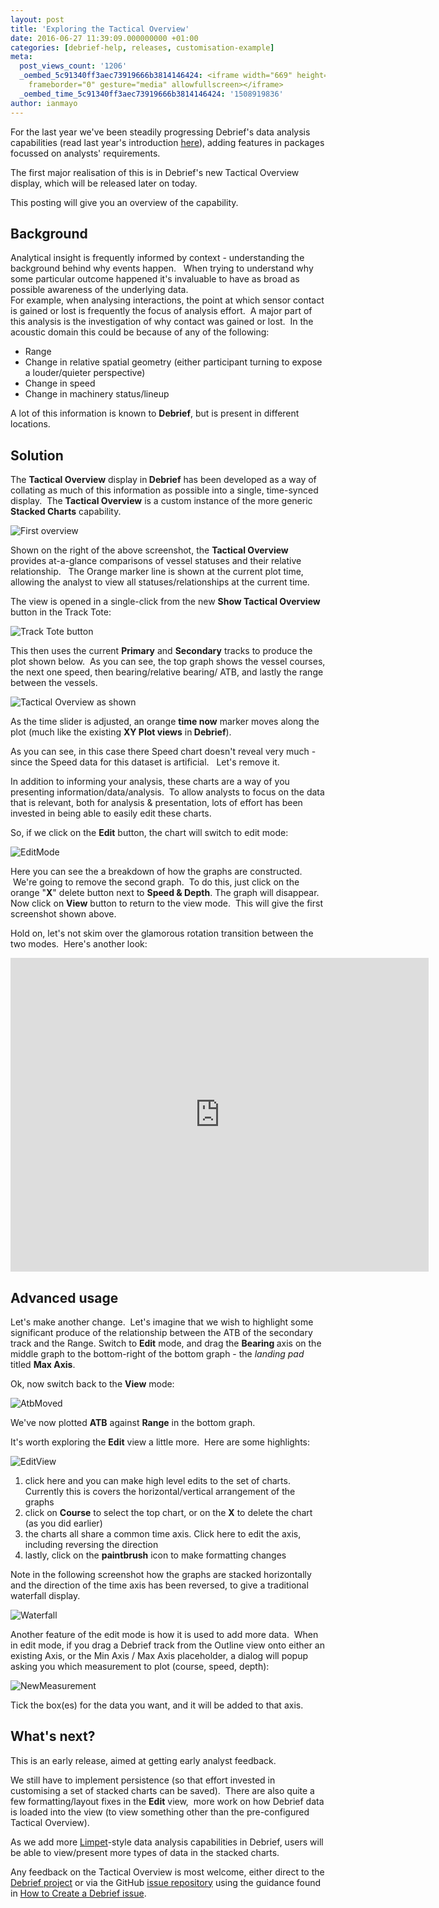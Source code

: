 ```yaml
---
layout: post
title: 'Exploring the Tactical Overview'
date: 2016-06-27 11:39:09.000000000 +01:00
categories: [debrief-help, releases, customisation-example]
meta:
  post_views_count: '1206'
  _oembed_5c91340ff3aec73919666b3814146424: <iframe width="669" height="502" src="https://www.youtube.com/embed/n4ZO4DAJsaI?feature=oembed"
    frameborder="0" gesture="media" allowfullscreen></iframe>
  _oembed_time_5c91340ff3aec73919666b3814146424: '1508919836'
author: ianmayo
---
```

<p>For the last year we've been steadily progressing Debrief's data analysis capabilities (read last year's introduction 
<a href="{{ site.url }}/customisation-example/use-case-study/have-your-say-on-a-shiny-new-debrief-capability">here</a>), adding features in packages focussed on analysts' requirements.</p>
<p>The first major realisation of this is in Debrief's new Tactical Overview display, which will be released later on today.</p>
<p>This posting will give you an overview of the capability.</p>
<h2>Background</h2>
<p>Analytical insight is frequently informed by context - understanding the background behind why events happen.   When trying to understand why some particular outcome happened it's invaluable to have as broad as possible awareness of the underlying data.<br />
For example, when analysing interactions, the point at which sensor contact is gained or lost is frequently the focus of analysis effort.  A major part of this analysis is the investigation of why contact was gained or lost.  In the acoustic domain this could be because of any of the following:</p>
<ul>
  <li>Range</li>
  <li>Change in relative spatial geometry (either participant turning to expose a louder/quieter perspective)</li>
  <li>Change in speed</li>
  <li>Change in machinery status/lineup</li>
</ul>
<p>A lot of this information is known to <strong>Debrief</strong>, but is present in different locations.</p>
<h2>Solution</h2>
<p>The <strong>Tactical Overview</strong> display in<strong> Debrief</strong> has been developed as a way of collating as much of this information as possible into a single, time-synced display.  The <strong>Tactical Overview</strong> is a custom instance of the more generic<strong> Stacked Charts</strong> capability.</p>
<img class="image-fluid" src="{{ absolute_url }}/assets/images/Intro.png" alt="First overview" />
<p>Shown on the right of the above screenshot, the <strong>Tactical Overview</strong> provides at-a-glance comparisons of vessel statuses and their relative relationship.   The Orange marker line is shown at the current plot time, allowing the analyst to view all statuses/relationships at the current time.</p>
<p>The view is opened in a single-click from the new <strong>Show Tactical Overview</strong> button in the Track Tote:</p>
<img class="image-fluid" src="{{ absolute_url }}/assets/images/new-button.png" alt="Track Tote button"/>
<p>This then uses the current <strong>Primary</strong> and <strong>Secondary</strong> tracks to produce the plot shown below.  As you can see, the top graph shows the vessel courses, the next one speed, then bearing/relative bearing/ ATB, and lastly the range between the vessels.</p>
<img class="image-fluid" src="{{ absolute_url }}/assets/images/InitialView.png" alt="Tactical Overview as shown"/>
<p>As the time slider is adjusted, an orange <strong>time now</strong> marker moves along the plot (much like the existing <strong>XY Plot views</strong> in<strong> Debrief</strong>).</p>
<p>As you can see, in this case there Speed chart doesn't reveal very much - since the Speed data for this dataset is artificial.   Let's remove it.</p>
<p>In addition to informing your analysis, these charts are a way of you presenting information/data/analysis.  To allow analysts to focus on the data that is relevant, both for analysis &amp; presentation, lots of effort has been invested in being able to easily edit these charts.</p>
<p>So, if we click on the <strong>Edit</strong> button, the chart will switch to edit mode:</p>
<img class="image-fluid" src="{{ absolute_url }}/assets/images/EditMode.png" alt="EditMode"/>
<p>Here you can see the a breakdown of how the graphs are constructed.  We're going to remove the second graph.  To do this, just click on the orange "<strong>X</strong>" delete button next to <strong>Speed &amp; Depth</strong>. The graph will disappear. Now click on <strong>View</strong> button to return to the view mode.  This will give the first screenshot shown above.</p>
<p>Hold on, let's not skim over the glamorous rotation transition between the two modes.  Here's another look:</p>
<iframe width="669" height="502" src="https://www.youtube.com/embed/n4ZO4DAJsaI?feature=oembed" frameborder="0" gesture="media" allowfullscreen></iframe>
<h2>Advanced usage</h2>
<p>Let's make another change.  Let's imagine that we wish to highlight some significant produce of the relationship between the ATB of the secondary track and the Range. Switch to <strong>Edit</strong> mode, and drag the <strong>Bearing </strong>axis on the middle graph to the bottom-right of the bottom graph - the <em>landing pad</em> titled <strong>Max Axis</strong>.</p>
<p>Ok, now switch back to the <strong>View</strong> mode:</p>
<p>
<img class="image-fluid" src="{{ site.baseurl }}/assets/images/AtbMoved.png" alt="AtbMoved"/>
</p>
<p>We've now plotted <strong>ATB</strong> against <strong>Range</strong> in the bottom graph.</p>
<p>It's worth exploring the <strong>Edit</strong> view a little more.  Here are some highlights:</p>
<p><img class="image-fluid" src="{{ site.baseurl }}/assets/images/EditView.png" alt="EditView" /></p>
<ol>
<li>click here and you can make high level edits to the set of charts. Currently this is covers the horizontal/vertical arrangement of the graphs</li>
<li>click on <strong>Course</strong> to select the top chart, or on the <strong>X</strong> to delete the chart (as you did earlier)</li>
<li>the charts all share a common time axis. Click here to edit the axis, including reversing the direction</li>
<li>lastly, click on the <strong>paintbrush</strong> icon to make formatting changes</li>
</ol>
<p>Note in the following screenshot how the graphs are stacked horizontally and the direction of the time axis has been reversed, to give a traditional waterfall display.</p>
<p><img class="image-fluid" src="{{ site.baseurl }}/assets/images/Waterfall.png" alt="Waterfall" /></p>
<p>Another feature of the edit mode is how it is used to add more data.  When in edit mode, if you drag a Debrief track from the Outline view onto either an existing Axis, or the Min Axis / Max Axis placeholder, a dialog will popup asking you which measurement to plot (course, speed, depth):</p>
<p><img class="image-fluid" src="{{ site.baseurl }}/assets/images/NewMeasurement.png" alt="NewMeasurement" /></p>
<p>Tick the box(es) for the data you want, and it will be added to that axis.</p>
<h2>What's next?</h2>
<p>This is an early release, aimed at getting early analyst feedback.</p>
<p>We still have to implement persistence (so that effort invested in customising a set of stacked charts can be saved).  There are also quite a few formatting/layout fixes in the <strong>Edit</strong> view,  more work on how Debrief data is loaded into the view (to view something other than the pre-configured Tactical Overview).</p>
<p>As we add more <a href="http://limpet.info">Limpet</a>-style data analysis capabilities in Debrief, users will be able to view/present more types of data in the stacked charts.</p>
<p>Any feedback on the Tactical Overview is most welcome, either direct to the <a href="mailto:support@Debrief.info">Debrief project</a> or via the GitHub <a href="https://github.com/debrief/debrief/issues">issue repository</a> using the guidance found in <a href="{{ site.url }}/debrief-help/github/how-to-create-a-debrief-issue">How to Create a Debrief issue</a>.</p>
